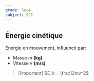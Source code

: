 ```yaml
---
grade: Sec4
subject: SCI
---
```


## Énergie cinétique

Énergie en mouvement, influencé par:

- Masse *m* **(kg)**
- Vitesse *v* **(m/s)**

> [!important] $E_k = \frac12mv^2$